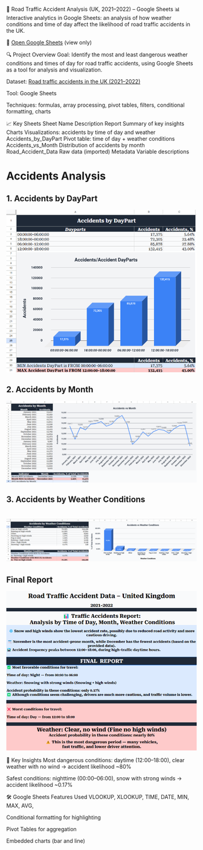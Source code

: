 🚦 Road Traffic Accident Analysis (UK, 2021–2022) – Google Sheets
📊 Interactive analytics in Google Sheets: an analysis of how weather conditions and time of day affect the likelihood of road traffic accidents in the UK.

🔗 [Open Google Sheets](https://docs.google.com/spreadsheets/d/18OlJJuNkcfcO5G9fJbp5heU-jjFRbtvk-N31DqMcz28/edit?usp=sharing) (view only)

🔍 Project Overview
Goal: Identify the most and least dangerous weather conditions and times of day for road traffic accidents, using Google Sheets as a tool for analysis and visualization.

Dataset: [Road traffic accidents in the UK (2021–2022)](https://www.kaggle.com/datasets/atharvasoundankar/road-accidents-dataset/data)

Tool: Google Sheets

Techniques: formulas, array processing, pivot tables, filters, conditional formatting, charts

📈 Key Sheets
Sheet Name	Description
Report	Summary of key insights
Charts	Visualizations: accidents by time of day and weather
Accidents_by_DayPart	Pivot table: time of day + weather conditions
Accidents_vs_Month	Distribution of accidents by month
Road_Accident_Data	Raw data (imported)
Metadata	Variable descriptions
# Accidents Analysis

## 1. Accidents by DayPart
![Accidents by DayPart](./preview/Accidents_by_DayPart.png)

## 2. Accidents by Month
![Accidents by Month](./preview/Accidents_vs_Month.png)

## 3. Accidents by Weather Conditions
![Accidents by Weather Conditions](./preview/Accidents_vs_Weather_Conditions.png)
====================================================================================================================================================
## Final Report
![Accidents Final Report](./preview/Final_report.png)

🔎 Key Insights
Most dangerous conditions: daytime (12:00–18:00), clear weather with no wind → accident likelihood ~80%

Safest conditions: nighttime (00:00–06:00), snow with strong winds → accident likelihood ~0.17%

🛠 Google Sheets Features Used
VLOOKUP, XLOOKUP, TIME, DATE, MIN, MAX, AVG, 

Conditional formatting for highlighting

Pivot Tables for aggregation

Embedded charts (bar and line)
